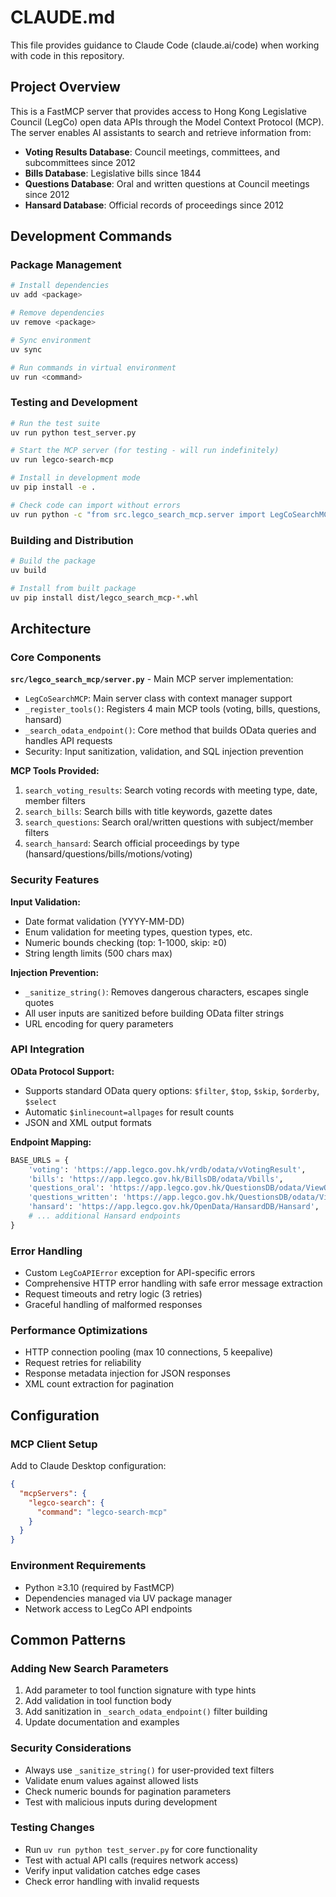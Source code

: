 # CLAUDE.md

This file provides guidance to Claude Code (claude.ai/code) when working with code in this repository.

## Project Overview

This is a FastMCP server that provides access to Hong Kong Legislative Council (LegCo) open data APIs through the Model Context Protocol (MCP). The server enables AI assistants to search and retrieve information from:

- **Voting Results Database**: Council meetings, committees, and subcommittees since 2012
- **Bills Database**: Legislative bills since 1844
- **Questions Database**: Oral and written questions at Council meetings since 2012  
- **Hansard Database**: Official records of proceedings since 2012

## Development Commands

### Package Management
```bash
# Install dependencies
uv add <package>

# Remove dependencies  
uv remove <package>

# Sync environment
uv sync

# Run commands in virtual environment
uv run <command>
```

### Testing and Development
```bash
# Run the test suite
uv run python test_server.py

# Start the MCP server (for testing - will run indefinitely)
uv run legco-search-mcp

# Install in development mode
uv pip install -e .

# Check code can import without errors
uv run python -c "from src.legco_search_mcp.server import LegCoSearchMCP; print('Import successful')"
```

### Building and Distribution
```bash
# Build the package
uv build

# Install from built package
uv pip install dist/legco_search_mcp-*.whl
```

## Architecture

### Core Components

**`src/legco_search_mcp/server.py`** - Main MCP server implementation:
- `LegCoSearchMCP`: Main server class with context manager support
- `_register_tools()`: Registers 4 main MCP tools (voting, bills, questions, hansard)
- `_search_odata_endpoint()`: Core method that builds OData queries and handles API requests
- Security: Input sanitization, validation, and SQL injection prevention

**MCP Tools Provided:**
1. `search_voting_results`: Search voting records with meeting type, date, member filters
2. `search_bills`: Search bills with title keywords, gazette dates
3. `search_questions`: Search oral/written questions with subject/member filters  
4. `search_hansard`: Search official proceedings by type (hansard/questions/bills/motions/voting)

### Security Features

**Input Validation:**
- Date format validation (YYYY-MM-DD)
- Enum validation for meeting types, question types, etc.
- Numeric bounds checking (top: 1-1000, skip: ≥0)
- String length limits (500 chars max)

**Injection Prevention:**
- `_sanitize_string()`: Removes dangerous characters, escapes single quotes
- All user inputs are sanitized before building OData filter strings
- URL encoding for query parameters

### API Integration

**OData Protocol Support:**
- Supports standard OData query options: `$filter`, `$top`, `$skip`, `$orderby`, `$select`
- Automatic `$inlinecount=allpages` for result counts
- JSON and XML output formats

**Endpoint Mapping:**
```python
BASE_URLS = {
    'voting': 'https://app.legco.gov.hk/vrdb/odata/vVotingResult',
    'bills': 'https://app.legco.gov.hk/BillsDB/odata/Vbills', 
    'questions_oral': 'https://app.legco.gov.hk/QuestionsDB/odata/ViewOralQuestionsEng',
    'questions_written': 'https://app.legco.gov.hk/QuestionsDB/odata/ViewWrittenQuestionsEng',
    'hansard': 'https://app.legco.gov.hk/OpenData/HansardDB/Hansard',
    # ... additional Hansard endpoints
}
```

### Error Handling

- Custom `LegCoAPIError` exception for API-specific errors
- Comprehensive HTTP error handling with safe error message extraction
- Request timeouts and retry logic (3 retries)
- Graceful handling of malformed responses

### Performance Optimizations

- HTTP connection pooling (max 10 connections, 5 keepalive)
- Request retries for reliability
- Response metadata injection for JSON responses
- XML count extraction for pagination

## Configuration

### MCP Client Setup
Add to Claude Desktop configuration:
```json
{
  "mcpServers": {
    "legco-search": {
      "command": "legco-search-mcp"
    }
  }
}
```

### Environment Requirements
- Python ≥3.10 (required by FastMCP)
- Dependencies managed via UV package manager
- Network access to LegCo API endpoints

## Common Patterns

### Adding New Search Parameters
1. Add parameter to tool function signature with type hints
2. Add validation in tool function body
3. Add sanitization in `_search_odata_endpoint()` filter building
4. Update documentation and examples

### Security Considerations
- Always use `_sanitize_string()` for user-provided text filters
- Validate enum values against allowed lists
- Check numeric bounds for pagination parameters
- Test with malicious inputs during development

### Testing Changes
- Run `uv run python test_server.py` for core functionality
- Test with actual API calls (requires network access)
- Verify input validation catches edge cases
- Check error handling with invalid requests